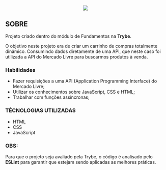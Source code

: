 <h1 align="center">
    <img src="./carshop.gif">
</h1>

## **SOBRE**
Projeto criado dentro do módulo de Fundamentos na **Trybe**.

O objetivo neste projeto era de criar um carrinho de compras totalmente dinâmico. Consumindo dados diretamente de uma API, que neste caso foi utilizada a API do Mercado Livre para buscarmos produtos à venda.

### **Habilidades**
- Fazer requisições a uma API (Application Programming Interface) do Mercado Livre;
- Utilizar os conhecimentos sobre JavaScript, CSS e HTML;
- Trabalhar com funções assíncronas;

### **TÉCNOLOGIAS UTILIZADAS**
- HTML
- CSS
- JavaScript

### **OBS:**

Para que o projeto seja avaliado pela Trybe, o código é analisado pelo **ESLint** para garantir que estejam sendo aplicadas as melhores práticas.



